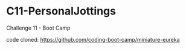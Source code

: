 # C11-PersonalJottings
Challenge 11 - Boot Camp

code cloned: https://github.com/coding-boot-camp/miniature-eureka